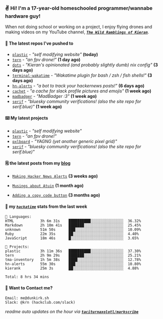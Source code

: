 ### ✌️ Hi! I'm a 17-year-old homeschooled programmer/wannabe hardware guy!

When not doing school or working on a project, I enjoy flying drones and making videos on my YouTube channel, [**_`The Wild Ramblings of Kieran`_**](https://youtube.com/@kieran.rambles).

#### 👷 The latest repos I've pushed to

- [`plastic`](https://github.com/taciturnaxolotl/plastic) - _"self modifying website"_ **(today)**
- [`tern`](https://github.com/taciturnaxolotl/tern) - _"an fpv drone!"_ **(1 day ago)**
- [`dots`](https://github.com/taciturnaxolotl/dots) - _"Kieran's opinionated (and probably slightly dumb) nix config"_ **(3 days ago)**
- [`terminal-wakatime`](https://github.com/hackclub/terminal-wakatime) - _"Wakatime plugin for bash / zsh / fish shells!"_ **(3 days ago)**
- [`hn-alerts`](https://github.com/taciturnaxolotl/hn-alerts) - _"a bot to track your hackernews posts!"_ **(6 days ago)**
- [`cachet`](https://github.com/taciturnaxolotl/cachet) - _"a cache for slack profile pictures and emojis"_ **(1 week ago)**
- [`madbadger`](https://github.com/taciturnaxolotl/madbadger) - _"MadBadger :3"_ **(1 week ago)**
- [`serif`](https://github.com/taciturnaxolotl/serif) - _"bluesky community verifications! (also the site repo for serif.blue)"_ **(1 week ago)**

#### ⌨️ My latest projects

- [`plastic`](https://github.com/taciturnaxolotl/plastic) - _"self modifying website"_
- [`tern`](https://github.com/taciturnaxolotl/tern) - _"an fpv drone!"_
- [`pxlboard`](https://github.com/taciturnaxolotl/pxlboard) - _"YAGNG (yet another generic pixel grid)"_
- [`serif`](https://github.com/taciturnaxolotl/serif) - _"bluesky community verifications! (also the site repo for serif.blue)"_

#### 🗒️ the latest posts from my [blog](https://dunkirk.sh)

- [`Making Hacker News Alerts`](https://dunkirk.sh/blog/hn-alerts/) **(3 weeks ago)**

- [`Musings about Atuin`](https://dunkirk.sh/blog/atuin/) **(1 month ago)**

- [`Adding a copy code button`](https://dunkirk.sh/blog/adding-a-copy-button/) **(3 months ago)**



#### 📡 my [_`hackatime`_](https://waka.hackclub.com) stats from the last week

```text
💾 Languages:
HTML            3h 6m 31s    ██████████░░░░░░░░░░░░░░░  36.32%
Markdown        2h 10m 41s   ███████░░░░░░░░░░░░░░░░░░  25.45%
unknown         51m 50s      ███░░░░░░░░░░░░░░░░░░░░░░  10.09%
Ruby            22m 35s      ██░░░░░░░░░░░░░░░░░░░░░░░  4.40%
JavaScript      18m 46s      █░░░░░░░░░░░░░░░░░░░░░░░░  3.65%

💼 Projects:
plastic         3h 11m 36s   ██████████░░░░░░░░░░░░░░░  37.30%
tern            2h 9m 29s    ███████░░░░░░░░░░░░░░░░░░  25.21%
tma-inventory   1h 5m 38s    ████░░░░░░░░░░░░░░░░░░░░░  12.78%
hn-alerts       55m 30s      ███░░░░░░░░░░░░░░░░░░░░░░  10.80%
kierank         25m 3s       ██░░░░░░░░░░░░░░░░░░░░░░░  4.88%

Total: 8 hrs 34 mins
```

#### 📮 Want to Contact me?

```text
Email: me@dunkirk.sh
Slack: @krn (hackclub.com/slack)
```

_readme auto updates on the hour via [**`taciturnaxolotl/markscribe`**](https://github.com/taciturnaxolotl/markscribe)_
